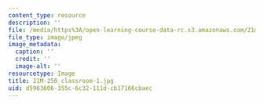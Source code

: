 ```yaml
---
content_type: resource
description: ''
file: /media/https%3A/open-learning-course-data-rc.s3.amazonaws.com/21m-250-beethoven-to-mahler-spring-2014/d5963606355c6c32111dcb17166cbaec_21M-250_classroom-1.jpg
file_type: image/jpeg
image_metadata:
  caption: ''
  credit: ''
  image-alt: ''
resourcetype: Image
title: 21M-250_classroom-1.jpg
uid: d5963606-355c-6c32-111d-cb17166cbaec
---
```

